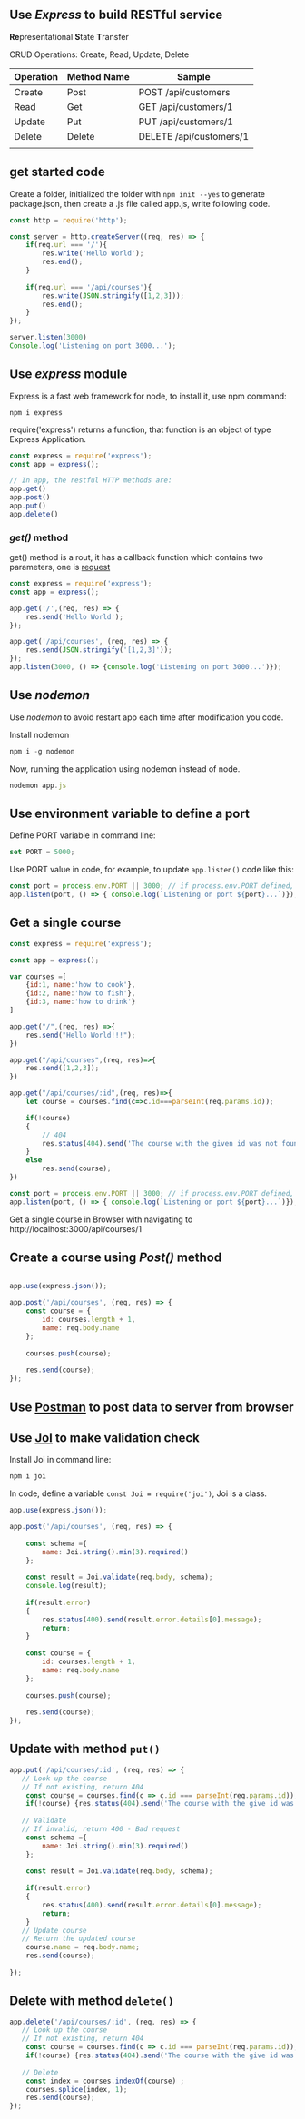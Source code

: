 ## Use *Express* to build RESTful service



**Re**presentational **S**tate **T**ransfer

CRUD Operations: Create, Read, Update, Delete

| Operation | Method Name | Sample                  |
| --------- | ----------- | ----------------------- |
| Create    | Post        | POST /api/customers     |
| Read      | Get         | GET /api/customers/1    |
| Update    | Put         | PUT /api/customers/1    |
| Delete    | Delete      | DELETE /api/customers/1 |
|           |             |                         |

## get started code

Create a folder, initialized the folder with `npm init --yes` to generate package.json, then create a .js file called app.js, write following code.

```javascript
const http = require('http');

const server = http.createServer((req, res) => {
    if(req.url === '/'){
        res.write('Hello World');
        res.end();
    } 
    
    if(req.url === '/api/courses'){
        res.write(JSON.stringify([1,2,3]));
        res.end();
    }
});

server.listen(3000)
Console.log('Listening on port 3000...');
```



## Use *express* module

Express is a fast web framework for node, to install it, use npm command:

```
npm i express
```

require('express') returns a function, that function is an object of type Express Application.

```javascript
const express = require('express');
const app = express();

// In app, the restful HTTP methods are:
app.get()
app.post()
app.put()
app.delete()

```

### *get()* method



get() method is a rout, it has a callback function which contains two parameters, one is [request](<http://expressjs.com/en/4x/api.html#req>)

```javascript
const express = require('express');
const app = express();

app.get('/',(req, res) => {
	res.send('Hello World');
});

app.get('/api/courses', (req, res) => {
    res.send(JSON.stringify('[1,2,3]'));
});
app.listen(3000, () => {console.log('Listening on port 3000...')});


```

## Use *nodemon* 

Use *nodemon* to avoid restart app each time after modification you code.

Install nodemon

```javascript
npm i -g nodemon

```

Now, running the application using nodemon instead of node.

```javascript
nodemon app.js

```

## Use environment variable to define a port

Define PORT variable in command line:

```javascript
set PORT = 5000;
```



Use PORT value in code, for example, to update `app.listen()` code like this:

```javascript
const port = process.env.PORT || 3000; // if process.env.PORT defined, use it, otherwise use 3000
app.listen(port, () => { console.log(`Listening on port ${port}...`)});
```



## Get a single course

```javascript
const express = require('express');

const app = express();

var courses =[
    {id:1, name:'how to cook'},
    {id:2, name:'how to fish'},
    {id:3, name:'how to drink'}
]

app.get("/",(req, res) =>{
    res.send("Hello World!!!");
})

app.get("/api/courses",(req, res)=>{
    res.send([1,2,3]);
})

app.get("/api/courses/:id",(req, res)=>{
    let course = courses.find(c=>c.id===parseInt(req.params.id));

    if(!course)
    {
        // 404
        res.status(404).send('The course with the given id was not found.');
    }
    else
        res.send(course);
})

const port = process.env.PORT || 3000; // if process.env.PORT defined, use it, otherwise use 3000
app.listen(port, () => { console.log(`Listening on port ${port}...`)});
```



Get a single course in Browser with navigating to http://localhost:3000/api/courses/1



## Create a course using *Post()* method

```javascript

app.use(express.json());

app.post('/api/courses', (req, res) => {
    const course = {
        id: courses.length + 1,
        name: req.body.name
    };
    
    courses.push(course);
    
    res.send(course);
});


```

## Use [Postman](<https://www.getpostman.com/>) to post data to server from browser



## Use [JoI](<https://www.npmjs.com/package/joi>) to make validation check

Install Joi in command line: 

```javascript
npm i joi
```

In code, define a variable `const Joi = require('joi')`,  Joi is a class.

```javascript
app.use(express.json());

app.post('/api/courses', (req, res) => {
    
    const schema ={
        name: Joi.string().min(3).required()
    };
    
    const result = Joi.validate(req.body, schema);
    console.log(result);
    
    if(result.error)
    {
        res.status(400).send(result.error.details[0].message);
        return;
    }
    
    const course = {
        id: courses.length + 1,
        name: req.body.name
    };
    
    courses.push(course);
    
    res.send(course);
});
```

## Update with method `put()`

```javascript
app.put('/api/courses/:id', (req, res) => {
   // Look up the course
   // If not existing, return 404
    const course = courses.find(c => c.id === parseInt(req.params.id));
    if(!course) {res.status(404).send('The course with the give id was not found.');}
   
   // Validate
   // If invalid, return 400 - Bad request    
    const schema ={
        name: Joi.string().min(3).required()
    };
    
    const result = Joi.validate(req.body, schema);
    
    if(result.error)
    {
        res.status(400).send(result.error.details[0].message);
        return;
    }
   // Update course
   // Return the updated course    
    course.name = req.body.name;
    res.send(course);
    
});
```

## Delete with method `delete()`

```javascript
app.delete('/api/courses/:id', (req, res) => {
   // Look up the course
   // If not existing, return 404
    const course = courses.find(c => c.id === parseInt(req.params.id));
    if(!course) {res.status(404).send('The course with the give id was not found.');}
    
   // Delete
   	const index = courses.indexOf(course) ;
   	courses.splice(index, 1);
    res.send(course);
});
```

